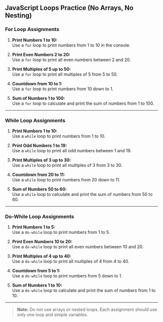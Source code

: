 ## JavaScript Loops Practice (No Arrays, No Nesting)

### For Loop Assignments

1. **Print Numbers 1 to 10:**  
    Use a `for` loop to print numbers from 1 to 10 in the console.

2. **Print Even Numbers 2 to 20:**  
    Use a `for` loop to print all even numbers between 2 and 20.

3. **Print Multiples of 5 up to 50:**  
    Use a `for` loop to print all multiples of 5 from 5 to 50.

4. **Countdown from 10 to 1:**  
    Use a `for` loop to print numbers from 10 down to 1.

5. **Sum of Numbers 1 to 100:**  
    Use a `for` loop to calculate and print the sum of numbers from 1 to 100.

---

### While Loop Assignments

1. **Print Numbers 1 to 10:**  
    Use a `while` loop to print numbers from 1 to 10.

2. **Print Odd Numbers 1 to 19:**  
    Use a `while` loop to print all odd numbers between 1 and 19.

3. **Print Multiples of 3 up to 30:**  
    Use a `while` loop to print all multiples of 3 from 3 to 30.

4. **Countdown from 20 to 11:**  
    Use a `while` loop to print numbers from 20 down to 11.

5. **Sum of Numbers 50 to 60:**  
    Use a `while` loop to calculate and print the sum of numbers from 50 to 60.

---

### Do-While Loop Assignments

1. **Print Numbers 1 to 5:**  
    Use a `do-while` loop to print numbers from 1 to 5.

2. **Print Even Numbers 10 to 20:**  
    Use a `do-while` loop to print all even numbers between 10 and 20.

3. **Print Multiples of 4 up to 40:**  
    Use a `do-while` loop to print all multiples of 4 from 4 to 40.

4. **Countdown from 5 to 1:**  
    Use a `do-while` loop to print numbers from 5 down to 1.

5. **Sum of Numbers 1 to 10:**  
    Use a `do-while` loop to calculate and print the sum of numbers from 1 to 10.

---

> **Note:** Do not use arrays or nested loops. Each assignment should use only one loop and simple variables.